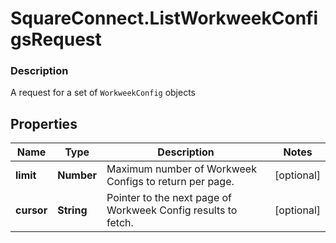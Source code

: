 # SquareConnect.ListWorkweekConfigsRequest

### Description

A request for a set of `WorkweekConfig` objects

## Properties
Name | Type | Description | Notes
------------ | ------------- | ------------- | -------------
**limit** | **Number** | Maximum number of Workweek Configs to return per page. | [optional] 
**cursor** | **String** | Pointer to the next page of Workweek Config results to fetch. | [optional] 


